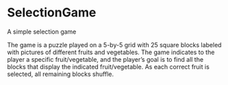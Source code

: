 # SelectionGame

A simple selection game

The game is a puzzle played on a 5-by-5 grid with 25 square blocks labeled with pictures of different fruits and vegetables. The game indicates to the player a specific fruit/vegetable, and the player’s goal is to find all the blocks that display the indicated fruit/vegetable. As each correct fruit is selected, all remaining blocks shuffle. 
